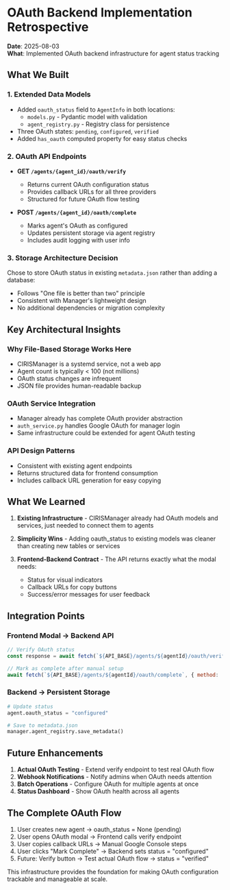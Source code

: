 # OAuth Backend Implementation Retrospective

**Date**: 2025-08-03  
**What**: Implemented OAuth backend infrastructure for agent status tracking

## What We Built

### 1. Extended Data Models
- Added `oauth_status` field to `AgentInfo` in both locations:
  - `models.py` - Pydantic model with validation
  - `agent_registry.py` - Registry class for persistence
- Three OAuth states: `pending`, `configured`, `verified`
- Added `has_oauth` computed property for easy status checks

### 2. OAuth API Endpoints
- **GET `/agents/{agent_id}/oauth/verify`**
  - Returns current OAuth configuration status
  - Provides callback URLs for all three providers
  - Structured for future OAuth flow testing
  
- **POST `/agents/{agent_id}/oauth/complete`**
  - Marks agent's OAuth as configured
  - Updates persistent storage via agent registry
  - Includes audit logging with user info

### 3. Storage Architecture Decision
Chose to store OAuth status in existing `metadata.json` rather than adding a database:
- Follows "One file is better than two" principle
- Consistent with Manager's lightweight design
- No additional dependencies or migration complexity

## Key Architectural Insights

### Why File-Based Storage Works Here
- CIRISManager is a systemd service, not a web app
- Agent count is typically < 100 (not millions)
- OAuth status changes are infrequent
- JSON file provides human-readable backup

### OAuth Service Integration
- Manager already has complete OAuth provider abstraction
- `auth_service.py` handles Google OAuth for manager login
- Same infrastructure could be extended for agent OAuth testing

### API Design Patterns
- Consistent with existing agent endpoints
- Returns structured data for frontend consumption
- Includes callback URL generation for easy copying

## What We Learned

1. **Existing Infrastructure** - CIRISManager already had OAuth models and services, just needed to connect them to agents

2. **Simplicity Wins** - Adding oauth_status to existing models was cleaner than creating new tables or services

3. **Frontend-Backend Contract** - The API returns exactly what the modal needs:
   - Status for visual indicators
   - Callback URLs for copy buttons
   - Success/error messages for user feedback

## Integration Points

### Frontend Modal → Backend API
```javascript
// Verify OAuth status
const response = await fetch(`${API_BASE}/agents/${agentId}/oauth/verify`);

// Mark as complete after manual setup
await fetch(`${API_BASE}/agents/${agentId}/oauth/complete`, { method: 'POST' });
```

### Backend → Persistent Storage
```python
# Update status
agent.oauth_status = "configured"

# Save to metadata.json
manager.agent_registry.save_metadata()
```

## Future Enhancements

1. **Actual OAuth Testing** - Extend verify endpoint to test real OAuth flow
2. **Webhook Notifications** - Notify admins when OAuth needs attention  
3. **Batch Operations** - Configure OAuth for multiple agents at once
4. **Status Dashboard** - Show OAuth health across all agents

## The Complete OAuth Flow

1. User creates new agent → oauth_status = None (pending)
2. User opens OAuth modal → Frontend calls verify endpoint
3. User copies callback URLs → Manual Google Console steps
4. User clicks "Mark Complete" → Backend sets status = "configured"
5. Future: Verify button → Test actual OAuth flow → status = "verified"

This infrastructure provides the foundation for making OAuth configuration trackable and manageable at scale.